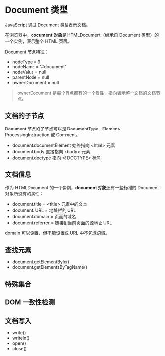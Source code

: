 # Document 类型

JavaScript 通过 Document 类型表示文档。

在浏览器中，**document 对象**是 HTMLDocument（继承自 Document 类型）的一个实例，表示整个 HTML 页面。

Document 节点特征：

* nodeType = 9
* nodeName = '#document'
* nodeValue = null
* parentNode = null
* ownerDocument = null

> ownerDocument 是每个节点都有的一个属性，指向表示整个文档的文档节点。

## 文档的子节点

Document 节点的子节点可以是 DocumentType、Element、ProcessingInstruction 或 Comment。

* document.documentElement 始终指向 <html\> 元素
* document.body 直接指向 <body\> 元素
* document.doctype 指向 <! DOCTYPE> 标签

## 文档信息

作为 HTMLDocument 的一个实例，**document 对象**还有一些标准的 Document 对象所没有的属性：

* document.title = <title\> 元素中的文本
* document. URL = 地址栏的 URL
* document.domain = 页面的域名
* document.referrer = 链接到当前页面的源地址 URL

domain 可以设置，但不能设置成 URL 中不包含的域。

## 查找元素

* document.getElementById()
* document.getElementsByTagName()

## 特殊集合

## DOM 一致性检测

## 文档写入

* write()
* writeln()
* open()
* close()
